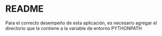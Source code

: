# README #

Para el correcto desempeño de esta aplicación, es necesario agregar el directorio que la contiene a la variable de entorno PYTHONPATH